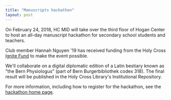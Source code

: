 ```yaml
---
title: "Manuscripts hackathon"
layout: post
---
```


On February 24, 2018, HC MID will take over the third floor of Hogan Center to host an all-day manuscript hackathon for secondary school students and teachers.

Club member Hannah Nguyen '19 has received funding from the Holy Cross [Ignite Fund](https://www.holycross.edu/center-liberal-arts-world/create-your-own-project) to make the event possible.

We'll collaborate on a digital diplomatic edition of a Latin bestiary known as "the Bern Physiologus" (part of Bern Burgerbibliothek codex 318).  The final result will be published in the Holy Cross Library's Institutional Repository.


For more information, including how to register for the hackathon, see the [hackathon home page](https://hcmid.github.io/ms-hackathon-2018/).
